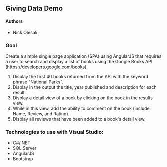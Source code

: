 ## Giving Data Demo
#### Authors
- Nick Olesak


### Goal
Create a simple single page application (SPA) using AngularJS that requires a user to search and display a list of books using the Google Books API (https://developers.google.com/books).

1. Display the first 40 books returned from the API with the keyword phrase "National Parks".
2. Display in the output the title, year published and description for each result.
3. Display a detail view of a book by clicking on the book in the results view.  
4. While in this view, add the ability to comment on the book (include Name, Review, and Rating).
5. Display all reviews that have been added to a book's detail view.
	
### Technologies to use with Visual Studio:
- C#/.NET
- SQL Server
- AngularJS
- Bootstrap
